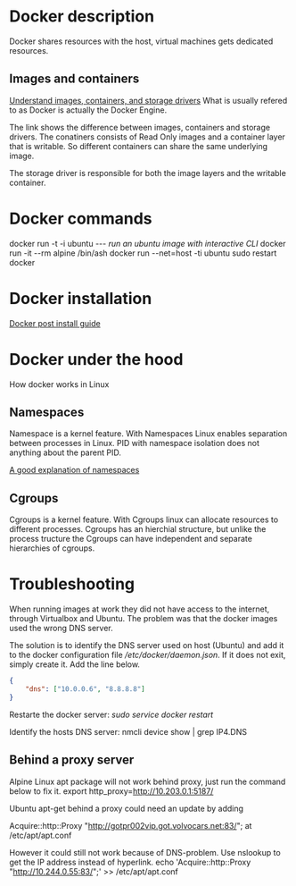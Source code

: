 

Docker description
==================
Docker shares resources with the host, virtual machines gets dedicated resources.

Images and containers
---------------------
[Understand images, containers, and storage drivers](https://docs.docker.com/engine/userguide/storagedriver/imagesandcontainers/)
What is usually refered to as Docker is actually the Docker Engine.

The link shows the difference between images, containers and storage drivers. The conatiners consists of Read Only images and a container layer that 
is writable. So different containers can share the same underlying image.

The storage driver is responsible for both the image layers and the writable container.

Docker commands
===============
docker run -t -i ubuntu  --- *run an ubuntu image with interactive CLI* 
docker run -it --rm alpine /bin/ash
docker run --net=host -ti ubuntu
sudo restart docker



Docker installation
===================

[Docker post install guide](https://docs.docker.com/engine/installation/linux/linux-postinstall/)

Docker under the hood
=====================
How docker works in Linux

Namespaces
----------
Namespace is a kernel feature.
With Namespaces Linux enables separation between processes in Linux. PID with namespace isolation does not anything
about the parent PID.

[A good explanation of namespaces](https://www.toptal.com/linux/separation-anxiety-isolating-your-system-with-linux-namespaces)

Cgroups
-------
Cgroups is a kernel feature.
With Cgroups linux can allocate resources to different processes. Cgroups has an hierchial structure, but unlike the 
process tructure the Cgroups can have independent and separate hierarchies of cgroups.

Troubleshooting
===============
When running images at work they did not have access to the internet, through Virtualbox and Ubuntu. 
The problem was that the docker images used the wrong DNS server.

The solution is to identify the DNS server used on host (Ubuntu) and add it to the docker configuration file
*/etc/docker/daemon.json*. If it does not exit, simply create it. Add the line below.

```json
{
    "dns": ["10.0.0.6", "8.8.8.8"]
}
```
Restarte the docker server:
*sudo service docker restart*

Identify the hosts DNS server:
nmcli device show <interfacename> | grep IP4.DNS

Behind a proxy server
---------------------

Alpine Linux
apt package will not work behind proxy, just run the command below to fix it.
export http_proxy=http://10.203.0.1:5187/

Ubuntu
apt-get behind a proxy could need an update by adding 

Acquire::http::Proxy "http://gotpr002vip.got.volvocars.net:83/";
at /etc/apt/apt.conf

However it could still not work because of DNS-problem. Use nslookup to get the IP address instead of hyperlink.
echo 'Acquire::http::Proxy "http://10.244.0.55:83/";' >> /etc/apt/apt.conf
